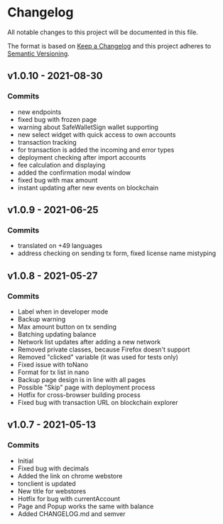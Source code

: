 # Changelog

All notable changes to this project will be documented in this file.

The format is based on [Keep a Changelog](https://keepachangelog.com/en/1.0.0/)
and this project adheres to [Semantic Versioning](https://semver.org/spec/v2.0.0.html).

## v1.0.10 - 2021-08-30

### Commits

- new endpoints
- fixed bug with frozen page
- warning about SafeWalletSign wallet supporting
- new select widget with quick access to own accounts
- transaction tracking
- for transaction is added the incoming and error types
- deployment checking after import accounts
- fee calculation and displaying
- added the confirmation modal window
- fixed bug with max amount
- instant updating after new events on blockchain

## v1.0.9 - 2021-06-25

### Commits

- translated on +49 languages
- address checking on sending tx form, fixed license name mistyping

## v1.0.8 - 2021-05-27

### Commits

- Label when in developer mode
- Backup warning
- Max amount button on tx sending
- Batching updating balance
- Network list updates after adding a new network
- Removed private classes, because Firefox doesn't support
- Removed "clicked" variable (it was used for tests only)
- Fixed issue with toNano
- Format for tx list in nano
- Backup page design is in line with all pages
- Possible "Skip" page with deployment process
- Hotfix for cross-browser building process
- Fixed bug with transaction URL on blockchain explorer

## v1.0.7 - 2021-05-13

### Commits

- Initial
- Fixed bug with decimals
- Added the link on chrome webstore
- tonclient is updated
- New title for webstores
- Hotfix for bug with currentAccount
- Page and Popup works the same with balance
- Added CHANGELOG.md and semver
